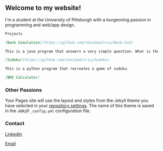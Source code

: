 ## Welcome to my website!

I'm a student at the University of Pittsburgh with a burgeoning passion in programming and web/app design. 


```markdown
Projects

[Bank Simulation](https://github.com/tonidumitriu/Bank-Sim)

This is a java program that answers a very simple question. What is the most efficient way for a bank queue to implemented?

[Sudoku](https://github.com/tonidumitriu/Sudoku)

This is a python program that recreates a game of sudoku.

[BMI Calculator]

```


### Other Passions

Your Pages site will use the layout and styles from the Jekyll theme you have selected in your [repository settings](https://github.com/tonidumitriu/tonidumitriu.github.io/settings). The name of this theme is saved in the Jekyll `_config.yml` configuration file.

### Contact

[LinkedIn](https://www.linkedin.com/in/toni-dumitriu-4730a5199/)

[Email](aid17@pitt.edu)
